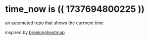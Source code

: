 # time_now is (( 1737694800225 ))

an automated repo that shows the currnent time

inspired by [breakingheatmap](https://github.com/breakingheatmap/breakingheatmap)